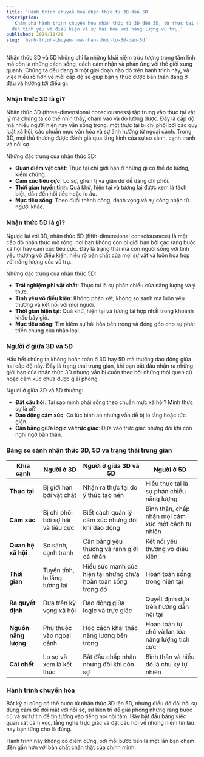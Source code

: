 ```yaml
---
title: 'Hành trình chuyển hóa nhận thức từ 3D đến 5D'
description:
  'Khám phá hành trình chuyển hóa nhận thức từ 3D đến 5D, từ thực tại vật chất
  đến tình yêu vô điều kiện và sự hài hòa với năng lượng vũ trụ.'
published: 2024/11/28
slug: 'hanh-trinh-chuyen-hoa-nhan-thuc-tu-3d-den-5d'
---
```


Nhận thức 3D và 5D không chỉ là những khái niệm trừu tượng trong tâm linh mà còn
là những cách sống, cách cảm nhận và phản ứng với thế giới xung quanh. Chúng ta
đều đang ở một giai đoạn nào đó trên hành trình này, và việc hiểu rõ hơn về mỗi
cấp độ sẽ giúp bạn ý thức được bản thân đang ở đâu và hướng tới điều gì.

### Nhận thức 3D là gì?

Nhận thức 3D (three-dimensional consciousness) tập trung vào thực tại vật lý mà
chúng ta có thể nhìn thấy, chạm vào và đo lường được. Đây là cấp độ mà nhiều
người hiện nay vẫn sống trong: một thực tại bị chi phối bởi các quy luật xã hội,
các chuẩn mực văn hóa và sự ảnh hưởng từ ngoại cảnh. Trong 3D, mọi thứ thường
được đánh giá qua lăng kính của sự so sánh, cạnh tranh và nỗi sợ.

Những đặc trưng của nhận thức 3D:

- **Quan điểm vật chất**: Thực tại chỉ giới hạn ở những gì có thể đo lường, kiểm
  chứng.
- **Cảm xúc tiêu cực**: Lo sợ, ghen tị và giận dữ dễ dàng chi phối.
- **Thời gian tuyến tính**: Quá khứ, hiện tại và tương lai được xem là tách
  biệt, dẫn đến hối tiếc hoặc lo âu.
- **Mục tiêu sống**: Theo đuổi thành công, danh vọng và sự công nhận từ người
  khác.

### Nhận thức 5D là gì?

Ngược lại với 3D, nhận thức 5D (fifth-dimensional consciousness) là một cấp độ
nhận thức mở rộng, nơi bạn không còn bị giới hạn bởi các ràng buộc xã hội hay
cảm xúc tiêu cực. Đây là trạng thái mà con người sống với tình yêu thương vô
điều kiện, hiểu rõ bản chất của mọi sự vật và luôn hòa hợp với năng lượng của vũ
trụ.

Những đặc trưng của nhận thức 5D:

- **Trải nghiệm phi vật chất**: Thực tại là sự phản chiếu của năng lượng và ý
  thức.
- **Tình yêu vô điều kiện**: Không phán xét, không so sánh mà luôn yêu thương và
  kết nối với mọi người.
- **Thời gian hiện tại**: Quá khứ, hiện tại và tương lai hợp nhất trong khoảnh
  khắc bây giờ.
- **Mục tiêu sống**: Tìm kiếm sự hài hòa bên trong và đóng góp cho sự phát triển
  chung của nhân loại.

### Người ở giữa 3D và 5D

Hầu hết chúng ta không hoàn toàn ở 3D hay 5D mà thường dao động giữa hai cấp độ
này. Đây là trạng thái trung gian, khi bạn bắt đầu nhận ra những giới hạn của
nhận thức 3D nhưng vẫn bị cuốn theo bởi những thói quen cũ hoặc cảm xúc chưa
được giải phóng.

Người ở giữa 3D và 5D thường:

- **Đặt câu hỏi**: Tại sao mình phải sống theo chuẩn mực xã hội? Mình thực sự là
  ai?
- **Dao động cảm xúc**: Có lúc bình an nhưng vẫn dễ bị lo lắng hoặc tức giận.
- **Cân bằng giữa logic và trực giác**: Dựa vào trực giác nhưng đôi khi còn nghi
  ngờ bản thân.

### Bảng so sánh nhận thức 3D, 5D và trạng thái trung gian

| **Khía cạnh**        | **Người ở 3D**                     | **Người ở giữa 3D và 5D**                                     | **Người ở 5D**                                     |
| -------------------- | ---------------------------------- | ------------------------------------------------------------- | -------------------------------------------------- |
| **Thực tại**         | Bị giới hạn bởi vật chất           | Nhận ra thực tại do ý thức tạo nên                            | Hiểu thực tại là sự phản chiếu năng lượng          |
| **Cảm xúc**          | Bị chi phối bởi sợ hãi và tiêu cực | Biết cách quản lý cảm xúc nhưng đôi khi dao động              | Bình thản, chấp nhận mọi cảm xúc một cách tự nhiên |
| **Quan hệ xã hội**   | So sánh, cạnh tranh                | Cân bằng yêu thương và ranh giới cá nhân                      | Kết nối yêu thương vô điều kiện                    |
| **Thời gian**        | Tuyến tính, lo lắng tương lai      | Hiểu sức mạnh của hiện tại nhưng chưa hoàn toàn sống trong đó | Hoàn toàn sống trong hiện tại                      |
| **Ra quyết định**    | Dựa trên kỳ vọng xã hội            | Dao động giữa logic và trực giác                              | Quyết định dựa trên hướng dẫn nội tại              |
| **Nguồn năng lượng** | Phụ thuộc vào ngoại cảnh           | Học cách khai thác năng lượng bên trong                       | Hoàn toàn tự chủ và lan tỏa năng lượng tích cực    |
| **Cái chết**         | Lo sợ và xem là kết thúc           | Bắt đầu chấp nhận nhưng đôi khi còn sợ                        | Bình thản và hiểu đó là chu kỳ tự nhiên            |

### Hành trình chuyển hóa

Bất kỳ ai cũng có thể bước từ nhận thức 3D lên 5D, nhưng điều đó đòi hỏi sự dũng
cảm để đối mặt với nỗi sợ, sự kiên trì để giải phóng những ràng buộc cũ và sự tự
tin để tin tưởng vào tiếng nói nội tâm. Hãy bắt đầu bằng việc quan sát cảm xúc,
lắng nghe trực giác và đặt câu hỏi về những niềm tin lâu nay bạn từng cho là
đúng.

Hành trình này không có điểm dừng, bởi mỗi bước tiến là một lần bạn chạm đến gần
hơn với bản chất chân thật của chính mình.
